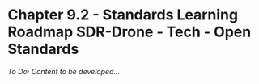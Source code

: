 ﻿# Chapter 9.2 - Standards Learning Roadmap SDR-Drone - Tech - Open Standards

*To Do: Content to be developed...*

